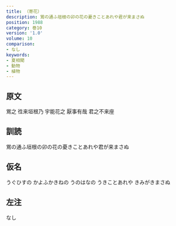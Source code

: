 ```yaml
---
title: （寄花）
description: 鴬の通ふ垣根の卯の花の憂きことあれや君が来まさぬ
position: 1988
category: 巻10
version: '1.0'
volume: 10
comparison:
- なし
keywords:
- 夏相聞
- 動物
- 植物
---
```


## 原文

鴬之 徃来垣根乃 宇能花之 厭事有哉 君之不来座

## 訓読

鴬の通ふ垣根の卯の花の憂きことあれや君が来まさぬ

## 仮名

うぐひすの かよふかきねの うのはなの うきことあれや きみがきまさぬ

## 左注

なし
